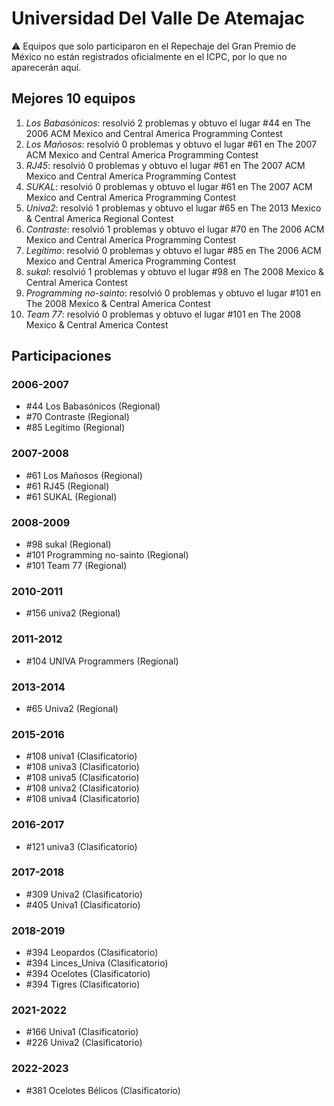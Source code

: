 # Universidad Del Valle De Atemajac

:warning: Equipos que solo participaron en el Repechaje del Gran Premio de México no están registrados oficialmente en el ICPC, por lo que no aparecerán aquí.

## Mejores 10 equipos

1. _Los Babasónicos_: resolvió 2 problemas y obtuvo el lugar #44 en The 2006 ACM Mexico and Central America Programming Contest
1. _Los Mañosos_: resolvió 0 problemas y obtuvo el lugar #61 en The 2007 ACM Mexico and Central America Programming Contest
1. _RJ45_: resolvió 0 problemas y obtuvo el lugar #61 en The 2007 ACM Mexico and Central America Programming Contest
1. _SUKAL_: resolvió 0 problemas y obtuvo el lugar #61 en The 2007 ACM Mexico and Central America Programming Contest
1. _Univa2_: resolvió 1 problemas y obtuvo el lugar #65 en The 2013 Mexico & Central America Regional Contest
1. _Contraste_: resolvió 1 problemas y obtuvo el lugar #70 en The 2006 ACM Mexico and Central America Programming Contest
1. _Legítimo_: resolvió 0 problemas y obtuvo el lugar #85 en The 2006 ACM Mexico and Central America Programming Contest
1. _sukal_: resolvió 1 problemas y obtuvo el lugar #98 en The 2008 Mexico & Central America Contest
1. _Programming no-sainto_: resolvió 0 problemas y obtuvo el lugar #101 en The 2008 Mexico & Central America Contest
1. _Team 77_: resolvió 0 problemas y obtuvo el lugar #101 en The 2008 Mexico & Central America Contest

## Participaciones

### 2006-2007

- #44 Los Babasónicos (Regional)
- #70 Contraste (Regional)
- #85 Legítimo (Regional)

### 2007-2008

- #61 Los Mañosos (Regional)
- #61 RJ45 (Regional)
- #61 SUKAL (Regional)

### 2008-2009

- #98 sukal (Regional)
- #101 Programming no-sainto (Regional)
- #101 Team 77 (Regional)

### 2010-2011

- #156 univa2 (Regional)

### 2011-2012

- #104 UNIVA Programmers (Regional)

### 2013-2014

- #65 Univa2 (Regional)

### 2015-2016

- #108 univa1 (Clasificatorio)
- #108 univa3 (Clasificatorio)
- #108 univa5 (Clasificatorio)
- #108 univa2 (Clasificatorio)
- #108 univa4 (Clasificatorio)

### 2016-2017

- #121 univa3 (Clasificatorio)

### 2017-2018

- #309 Univa2 (Clasificatorio)
- #405 Univa1 (Clasificatorio)

### 2018-2019

- #394 Leopardos (Clasificatorio)
- #394 Linces_Univa (Clasificatorio)
- #394 Ocelotes (Clasificatorio)
- #394 Tigres (Clasificatorio)

### 2021-2022

- #166 Univa1 (Clasificatorio)
- #226 Univa2 (Clasificatorio)

### 2022-2023

- #381 Ocelotes Bélicos (Clasificatorio)




